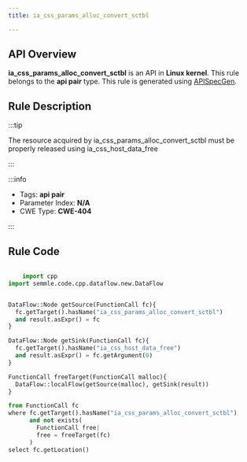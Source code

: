 ```yaml
---
title: ia_css_params_alloc_convert_sctbl

---
```



## API Overview
**ia_css_params_alloc_convert_sctbl** is an API in **Linux kernel**. This rule belongs to the **api pair** type. This rule is generated using [APISpecGen](../../tools/APISpecGen).
## Rule Description

:::tip

The resource acquired by ia_css_params_alloc_convert_sctbl must be properly released using ia_css_host_data_free

:::

:::info

- Tags: **api pair**
- Parameter Index: **N/A**
- CWE Type: **CWE-404**

:::

## Rule Code
```python

    import cpp
import semmle.code.cpp.dataflow.new.DataFlow


DataFlow::Node getSource(FunctionCall fc){
  fc.getTarget().hasName("ia_css_params_alloc_convert_sctbl")
  and result.asExpr() = fc
}

DataFlow::Node getSink(FunctionCall fc){
  fc.getTarget().hasName("ia_css_host_data_free")
  and result.asExpr() = fc.getArgument(0)
}

FunctionCall freeTarget(FunctionCall malloc){
  DataFlow::localFlow(getSource(malloc), getSink(result))
}

from FunctionCall fc
where fc.getTarget().hasName("ia_css_params_alloc_convert_sctbl")
      and not exists(
        FunctionCall free| 
        free = freeTarget(fc)
      )
select fc.getLocation()

    
```